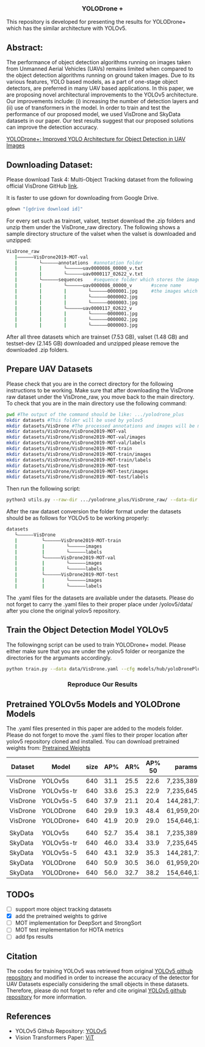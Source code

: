 ### <div align="center">YOLODrone + </div>

This repository is developed for presenting the results for YOLODrone+ which has the similar architecture with YOLOv5.



## Abstract:
The performance of object detection algorithms running on images taken from Unmanned Aerial Vehicles (UAVs) remains limited when compared to the object detection algorithms running on ground taken images. Due to its various features, YOLO based models, as a part of one-stage object detectors,  are preferred in many UAV based applications. In this paper, we are proposing novel architectural improvements to the YOLOv5 architecture. Our improvements include: (i) increasing the number of detection layers and (ii) use of transformers in the model. In order to train and test the performance of our proposed model, we used VisDrone and SkyData datasets in our paper. Our test results suggest that our proposed solutions can improve the detection accuracy.

[YOLODrone+: Improved YOLO Architecture for Object Detection in UAV Images]()
<!--
### <div align="center">Raw Data Management</div>
 This repository was designed to solve object detection problem. The first step to solve the object tracking problem is object detection.!!! Therefore, we used VisDrone-MOT Dataset and convert the image and annonation directories to object detection format. To sum up the util.py code is capable of converting the MOT directory format to OD format as well as converting the VisDrone annotation format, same format as coco, to work within YOLO format.

For more explanation please refer to: 
[YOLO Annotation Format](https://github.com/ultralytics/yolov5/wiki/Train-Custom-Data#11-create-datasetyaml)
## Creating a directory for Raw Data:
First things first, in order to complete the annotation format transformation and work in a clean environment please create a folder named as VisDrone_raw under the main directory with the following command:
```bash
mkdir VisDrone_raw
cd VisDrone_raw
```
-->
## Downloading Dataset:
Please download Task 4: Multi-Object Tracking dataset from the following official VisDrone GitHub [link](https://github.com/VisDrone/VisDrone-Dataset#task-4-multi-object-tracking).

It is faster to use gdown for downloading from Google Drive. 
```bash
gdown "[gdrive download id]"
```
For every set such as trainset, valset, testset download the .zip folders and unzip them under the VisDrone_raw directory. The following shows a sample directory structure of the valset when the valset is downloaded and unzipped:

```bash
VisDrone_raw
   |——————VisDrone2019-MOT-val
   |        └——————annotations  #annotation folder
   |        |        └——————uav0000086_00000_v.txt
   |        |        └——————uav0000117_02622_v.txt
   |        └——————sequences    #sequence folder which stores the images according to scene footage
   |        |        └——————uav0000086_00000_v       #scene name
   |        |        |        └——————0000001.jpg     #the images which are obtained from scene videos
   |        |        |        └——————0000002.jpg
   |        |        |        └——————0000003.jpg
   |        |        └——————uav0000117_02622_v
   |        |        |        └——————0000001.jpg
   |        |        |        └——————0000002.jpg
   |        |        |        └——————0000003.jpg
```

After all three datasets which are trainset (7.53 GB), valset (1.48 GB) and testset-dev (2.145 GB) downloaded and unzipped please remove the downloaded .zip folders.

## Prepare UAV Datasets
<!---The code for converting [VisDrone Dataset](http://aiskyeye.com/) and [SkyDatav1](https://www.skydatachallenge.com/) is available in this repository. As also mentioned in the official repository of the [YOLOv5](https://github.com/ultralytics/yolov5) the YOLO labelling for is different than COCO. utils.py will convert the coco format of the visDrone and skydata to YOLO format. Also, the code for converting the VisDrone-MOT dataset to VisDrone-DT format is available in this repository. -->

Please check that you are in the correct directory for the following instructions to be working. Make sure that after downloading the VisDrone raw dataset under the VisDrone_raw, you move back to the main directory. To check that you are in the main directory use the following command:

```bash
pwd #The output of the command should be like: .../yolodrone_plus
mkdir datasets #This folder will be used by yolov5
mkdir datasets/VisDrone #The processed annotations and images will be moved here.
mkdir datasets/VisDrone/VisDrone2019-MOT-val
mkdir datasets/VisDrone/VisDrone2019-MOT-val/images
mkdir datasets/VisDrone/VisDrone2019-MOT-val/labels
mkdir datasets/VisDrone/VisDrone2019-MOT-train
mkdir datasets/VisDrone/VisDrone2019-MOT-train/images
mkdir datasets/VisDrone/VisDrone2019-MOT-train/labels
mkdir datasets/VisDrone/VisDrone2019-MOT-test
mkdir datasets/VisDrone/VisDrone2019-MOT-test/images
mkdir datasets/VisDrone/VisDrone2019-MOT-test/labels
```

Then run the following script:
```bash
python3 utils.py --raw-dir .../yolodrone_plus/VisDrone_raw/ --data-dir .../yolodrone_plus/datasets/
```


After the raw dataset conversion the folder format under the datasets should be as follows for YOLOv5 to be working properly:
```bash
datasets
   └——————VisDrone
   |         └——————VisDrone2019-MOT-train
   |         |        └——————images
   |         |        └——————labels
   |         └——————VisDrone2019-MOT-val
   |         |        └——————images
   |         |        └——————labels
   |         └——————VisDrone2019-MOT-test
   |         |        └——————images
   |         |        └——————labels
```
The .yaml files for the datasets are available under the datasets. Please do not forget to carry the .yaml files to their proper place under /yolov5/data/ after you clone the original yolov5 repository.
## Train the Object Detection Model YOLOv5
The followingng script can be used to train YOLODrone+ model. Please either make sure that you are under the yolov5 folder or reorganize the directories for the argumants accordingly.  
```bash
python train.py --data data/VisDrone.yaml --cfg models/hub/yoloDronePlus.yaml  --weights '' --batch-size 16
```
### <div align="center">Reproduce Our Results</div>

## Pretrained YOLOv5s Models and YOLODrone Models
The .yaml files presented in this paper are added to the models folder. Please do not forget to move the .yaml files to their proper location after yolov5 repository cloned and installed. You can download pretrained weights from: [Pretrained Weights](https://drive.google.com/drive/folders/1XdEF5qvMkpjcPiV_NVPfnHUiye4APxNe?usp=sharing) 

|Dataset  |Model        |size |AP%    |AR%    |AP% 50 |params
|---      |---          |---  |---    |---    |---    |---
|VisDrone |YOLOv5s      |640  |31.1   |25.5   |22.6   |7,235,389
|VisDrone |YOLOv5s-tr   |640  |33.6   |25.3   |22.9   |7,235,645     
|VisDrone |YOLOv5s-5    |640  |37.9   |21.1   |20.4   |144,281,723    
|VisDrone |YOLODrone    |640  |29.9   |19.3   |48.4   |61,959,200  
|VisDrone |YOLODrone+   |640  |41.9   |20.9   |29.0   |154,646,139
|         |             |     |       |       |       |
|SkyData  |YOLOv5s      |640  |52.7   |35.4   |38.1   |7,235,389   
|SkyData  |YOLOv5s-tr   |640  |46.0   |33.4   |33.9   |7,235,645         
|SkyData  |YOLOv5s-5    |640  |43.1   |32.9   |35.3   |144,281,723       
|SkyData  |YOLODrone    |640  |50.9   |30.5   |36.0   |61,959,200      
|SkyData  |YOLODrone+   |640  |56.0   |32.7   |38.2   |154,646,139
   
## TODOs
- [ ] support more object tracking datasets
- [x] add the pretrained weights to gdrive
- [ ] MOT implementation for DeepSort and StrongSort
- [ ] MOT test implementation for HOTA metrics
- [ ] add fps results

## Citation
The codes for training YOLOv5 was retrieved from original [YOLOv5 github repository](https://github.com/ultralytics/yolov5) and modified in order to increase the accuracy of the detector for UAV Datasets especially considering the small objects in these datasets. Therefore, please do not forget to refer and cite original [YOLOv5 github repository](https://github.com/ultralytics/yolov5) for more information. 

## References
- YOLOv5 Github Repository: [YOLOv5](https://github.com/ultralytics/yolov5)
- Vision Transformers Paper: [ViT](https://github.com/google-research/vision_transformer)
